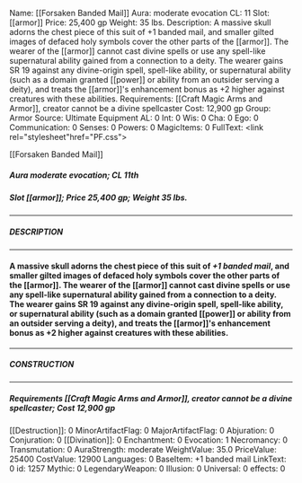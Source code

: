 Name: [[Forsaken Banded Mail]]
Aura: moderate evocation
CL: 11
Slot: [[armor]]
Price: 25,400 gp
Weight: 35 lbs.
Description: A massive skull adorns the chest piece of this suit of +1 banded mail, and smaller gilted images of defaced holy symbols cover the other parts of the [[armor]]. The wearer of the [[armor]] cannot cast divine spells or use any spell-like supernatural ability gained from a connection to a deity. The wearer gains SR 19 against any divine-origin spell, spell-like ability, or supernatural ability (such as a domain granted [[power]] or ability from an outsider serving a deity), and treats the [[armor]]'s enhancement bonus as +2 higher against creatures with these abilities.
Requirements: [[Craft Magic Arms and Armor]], creator cannot be a divine spellcaster
Cost: 12,900 gp
Group: Armor
Source: Ultimate Equipment
AL: 0
Int: 0
Wis: 0
Cha: 0
Ego: 0
Communication: 0
Senses: 0
Powers: 0
MagicItems: 0
FullText: <link rel="stylesheet"href="PF.css"><div class="heading"><p class="alignleft">[[Forsaken Banded Mail]]</p><div style="clear: both;"></div></div><div><h5><b>Aura </b>moderate evocation; <b>CL </b>11th</h5><h5><b>Slot </b>[[armor]]; <b>Price </b>25,400 gp; <b>Weight </b>35 lbs.</h5></div><hr/><div><h5><b>DESCRIPTION</b></h5></div><hr/><div><h4><p>A massive skull adorns the chest piece of this suit of <i>+1 banded mail</i>, and smaller gilted images of defaced holy symbols cover the other parts of the [[armor]]. The wearer of the [[armor]] cannot cast divine spells or use any spell-like supernatural ability gained from a connection to a deity. The wearer gains SR 19 against any divine-origin spell, spell-like ability, or supernatural ability (such as a domain granted [[power]] or ability from an outsider serving a deity), and treats the [[armor]]'s enhancement bonus as +2 higher against creatures with these abilities.</p></h4></div><hr/><div><h5><b>CONSTRUCTION</b></h5></div><hr/><div><h5><b>Requirements </b>[[Craft Magic Arms and Armor]], creator cannot be a divine spellcaster; <b>Cost </b>12,900 gp</h5></div>
[[Destruction]]: 0
MinorArtifactFlag: 0
MajorArtifactFlag: 0
Abjuration: 0
Conjuration: 0
[[Divination]]: 0
Enchantment: 0
Evocation: 1
Necromancy: 0
Transmutation: 0
AuraStrength: moderate
WeightValue: 35.0
PriceValue: 25400
CostValue: 12900
Languages: 0
BaseItem: +1 banded mail
LinkText: 0
id: 1257
Mythic: 0
LegendaryWeapon: 0
Illusion: 0
Universal: 0
effects: 0
